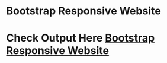 # Bootstrap Responsive Website

# Check Output Here <a href="https://dipakbhise.github.io/bootstrap-responsive-website/">Bootstrap Responsive Website
